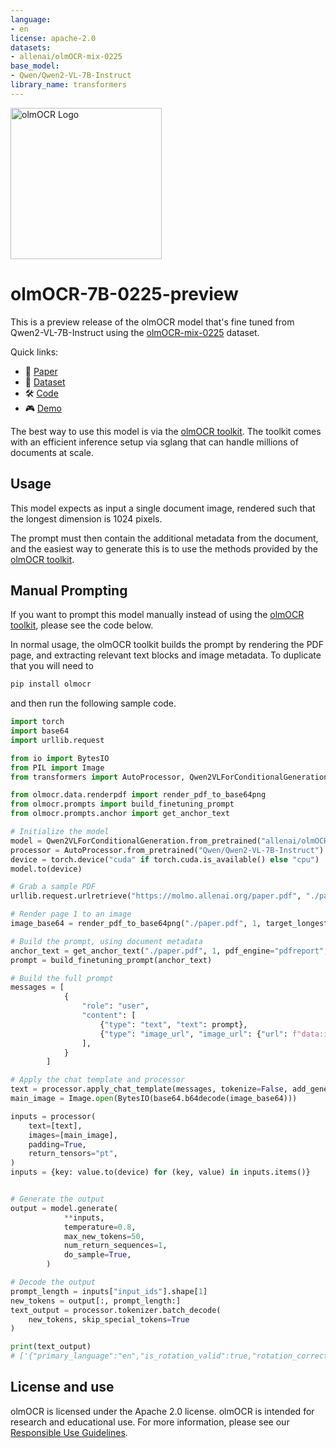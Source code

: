 ```yaml
---
language:
- en
license: apache-2.0
datasets:
- allenai/olmOCR-mix-0225
base_model:
- Qwen/Qwen2-VL-7B-Instruct
library_name: transformers
---
```


<img alt="olmOCR Logo" src="https://huggingface.co/datasets/allenai/blog-images/resolve/main/olmocr/olmocr.png" width="242px" style="margin-left:'auto' margin-right:'auto' display:'block'">

# olmOCR-7B-0225-preview

This is a preview release of the olmOCR model that's fine tuned from Qwen2-VL-7B-Instruct using the 
[olmOCR-mix-0225](https://huggingface.co/datasets/allenai/olmOCR-mix-0225) dataset.

Quick links:
- 📃 [Paper](link-to-paper)
- 🤗 [Dataset](https://huggingface.co/allenai/olmOCR-mix-0225)
- 🛠️ [Code](https://github.com/allenai/olmocr)
- 🎮 [Demo](https://olmocr.allenai.org/)

The best way to use this model is via the [olmOCR toolkit](https://github.com/allenai/olmocr).
The toolkit comes with an efficient inference setup via sglang that can handle millions of documents
at scale.

## Usage

This model expects as input a single document image, rendered such that the longest dimension is 1024 pixels.

The prompt must then contain the additional metadata from the document, and the easiest way to generate this
is to use the methods provided by the [olmOCR toolkit](https://github.com/allenai/olmocr).


## Manual Prompting

If you want to prompt this model manually instead of using the [olmOCR toolkit](https://github.com/allenai/olmocr), please see the code below.

In normal usage, the olmOCR toolkit builds the prompt by rendering the PDF page, and
extracting relevant text blocks and image metadata. To duplicate that you will need to

```bash
pip install olmocr
```

and then run the following sample code.


```python
import torch
import base64
import urllib.request

from io import BytesIO
from PIL import Image
from transformers import AutoProcessor, Qwen2VLForConditionalGeneration

from olmocr.data.renderpdf import render_pdf_to_base64png
from olmocr.prompts import build_finetuning_prompt
from olmocr.prompts.anchor import get_anchor_text

# Initialize the model
model = Qwen2VLForConditionalGeneration.from_pretrained("allenai/olmOCR-7B-0225-preview", torch_dtype=torch.bfloat16).eval()
processor = AutoProcessor.from_pretrained("Qwen/Qwen2-VL-7B-Instruct")
device = torch.device("cuda" if torch.cuda.is_available() else "cpu")
model.to(device)

# Grab a sample PDF
urllib.request.urlretrieve("https://molmo.allenai.org/paper.pdf", "./paper.pdf")

# Render page 1 to an image
image_base64 = render_pdf_to_base64png("./paper.pdf", 1, target_longest_image_dim=1024)

# Build the prompt, using document metadata
anchor_text = get_anchor_text("./paper.pdf", 1, pdf_engine="pdfreport", target_length=4000)
prompt = build_finetuning_prompt(anchor_text)

# Build the full prompt
messages = [
            {
                "role": "user",
                "content": [
                    {"type": "text", "text": prompt},
                    {"type": "image_url", "image_url": {"url": f"data:image/png;base64,{image_base64}"}},
                ],
            }
        ]

# Apply the chat template and processor
text = processor.apply_chat_template(messages, tokenize=False, add_generation_prompt=True)
main_image = Image.open(BytesIO(base64.b64decode(image_base64)))

inputs = processor(
    text=[text],
    images=[main_image],
    padding=True,
    return_tensors="pt",
)
inputs = {key: value.to(device) for (key, value) in inputs.items()}


# Generate the output
output = model.generate(
            **inputs,
            temperature=0.8,
            max_new_tokens=50,
            num_return_sequences=1,
            do_sample=True,
        )

# Decode the output
prompt_length = inputs["input_ids"].shape[1]
new_tokens = output[:, prompt_length:]
text_output = processor.tokenizer.batch_decode(
    new_tokens, skip_special_tokens=True
)

print(text_output)
# ['{"primary_language":"en","is_rotation_valid":true,"rotation_correction":0,"is_table":false,"is_diagram":false,"natural_text":"Molmo and PixMo:\\nOpen Weights and Open Data\\nfor State-of-the']
```

## License and use

olmOCR is licensed under the Apache 2.0 license.
olmOCR is intended for research and educational use.
For more information, please see our [Responsible Use Guidelines](https://allenai.org/responsible-use).
